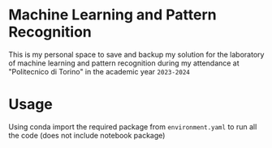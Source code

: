 # Machine Learning and Pattern Recognition
This is my personal space to save and backup my solution for the laboratory of machine learning and pattern recognition 
during my attendance at "Politecnico di Torino" in the academic year `2023-2024`

# Usage
Using conda import the required package from `environment.yaml` to run all the code (does not include notebook package)